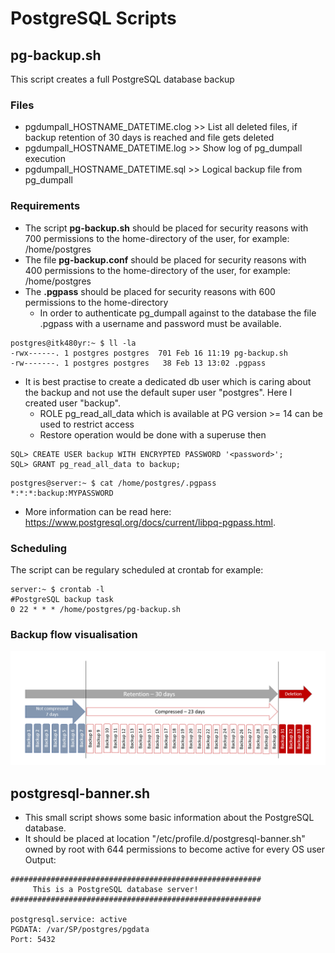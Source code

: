 # PostgreSQL Scripts

## pg-backup.sh
This script creates a full PostgreSQL database backup

### Files
- pgdumpall_HOSTNAME_DATETIME.clog >>  List all deleted files, if backup retention of 30 days is reached and file gets deleted
- pgdumpall_HOSTNAME_DATETIME.log >> Show log of pg_dumpall execution
- pgdumpall_HOSTNAME_DATETIME.sql >> Logical backup file from pg_dumpall

### Requirements
- The script **pg-backup.sh** should be placed for security reasons with 700 permissions to the home-directory of the user, for example: /home/postgres
- The file **pg-backup.conf** should be placed for security reasons with 400 permissions to the home-directory of the user, for example: /home/postgres
- The **.pgpass** should be placed for security reasons with 600 permissions to the home-directory
   - In order to authenticate pg_dumpall against to the database the file .pgpass with a username and password must be available.
```
postgres@itk480yr:~ $ ll -la
-rwx------. 1 postgres postgres  701 Feb 16 11:19 pg-backup.sh
-rw-------. 1 postgres postgres   38 Feb 13 13:02 .pgpass
```
- It is best practise to create a dedicated db user which is caring about the backup and not use the default super user "postgres". Here I created user "backup".
  - ROLE pg_read_all_data which is available at PG version >= 14 can be used to restrict access
  - Restore operation would be done with a superuse then
```
SQL> CREATE USER backup WITH ENCRYPTED PASSWORD '<password>'; 
SQL> GRANT pg_read_all_data to backup;
```
```
postgres@server:~ $ cat /home/postgres/.pgpass
*:*:*:backup:MYPASSWORD
```
- More information can be read here: https://www.postgresql.org/docs/current/libpq-pgpass.html.

### Scheduling
The script can be regulary scheduled at crontab for example:
```
server:~ $ crontab -l
#PostgreSQL backup task
0 22 * * * /home/postgres/pg-backup.sh
```
### Backup flow visualisation
![GitHub Image](pg-backup-process-flow.png)

## postgresql-banner.sh
- This small script shows some basic information about the PostgreSQL database.
- It should be placed at location "/etc/profile.d/postgresql-banner.sh" owned by root with 644 permissions to become active for every OS user
Output:
```
########################################################
     This is a PostgreSQL database server!
########################################################

postgresql.service: active
PGDATA: /var/SP/postgres/pgdata
Port: 5432
```
